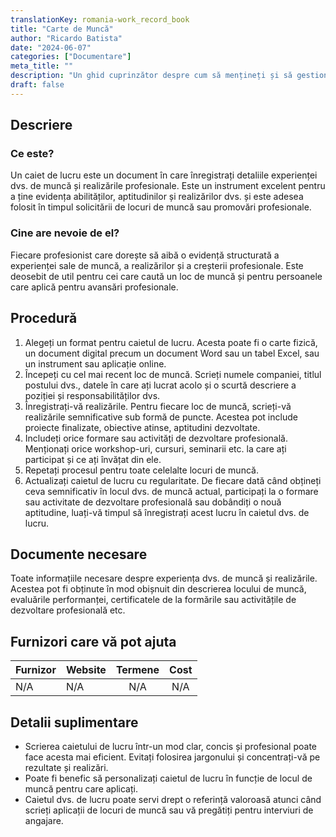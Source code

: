 ```yaml
---
translationKey: romania-work_record_book
title: "Carte de Muncă"
author: "Ricardo Batista"
date: "2024-06-07"
categories: ["Documentare"]
meta_title: ""
description: "Un ghid cuprinzător despre cum să mențineți și să gestionați o Carte de Muncă."
draft: false
---
```


## Descriere
### Ce este?
Un caiet de lucru este un document în care înregistrați detaliile experienței dvs. de muncă și realizările profesionale. Este un instrument excelent pentru a ține evidența abilităților, aptitudinilor și realizărilor dvs. și este adesea folosit în timpul solicitării de locuri de muncă sau promovări profesionale.

### Cine are nevoie de el?
Fiecare profesionist care dorește să aibă o evidență structurată a experienței sale de muncă, a realizărilor și a creșterii profesionale. Este deosebit de util pentru cei care caută un loc de muncă și pentru persoanele care aplică pentru avansări profesionale.

## Procedură
1. Alegeți un format pentru caietul de lucru. Acesta poate fi o carte fizică, un document digital precum un document Word sau un tabel Excel, sau un instrument sau aplicație online.
2. Începeți cu cel mai recent loc de muncă. Scrieți numele companiei, titlul postului dvs., datele în care ați lucrat acolo și o scurtă descriere a poziției și responsabilităților dvs.
3. Înregistrați-vă realizările. Pentru fiecare loc de muncă, scrieți-vă realizările semnificative sub formă de puncte. Acestea pot include proiecte finalizate, obiective atinse, aptitudini dezvoltate.
4. Includeți orice formare sau activități de dezvoltare profesională. Menționați orice workshop-uri, cursuri, seminarii etc. la care ați participat și ce ați învățat din ele.
5. Repetați procesul pentru toate celelalte locuri de muncă.
6. Actualizați caietul de lucru cu regularitate. De fiecare dată când obțineți ceva semnificativ în locul dvs. de muncă actual, participați la o formare sau activitate de dezvoltare profesională sau dobândiți o nouă aptitudine, luați-vă timpul să înregistrați acest lucru în caietul dvs. de lucru.

## Documente necesare
Toate informațiile necesare despre experiența dvs. de muncă și realizările. Acestea pot fi obținute în mod obișnuit din descrierea locului de muncă, evaluările performanței, certificatele de la formările sau activitățile de dezvoltare profesională etc.

## Furnizori care vă pot ajuta

| Furnizor        |     Website     |     Termene    |       Cost      |
| --------------- | --------------- |  :-------------: | :-------------: |
| N/A             |  N/A            |      N/A         |        N/A      |

## Detalii suplimentare
- Scrierea caietului de lucru într-un mod clar, concis și profesional poate face acesta mai eficient. Evitați folosirea jargonului și concentrați-vă pe rezultate și realizări.
- Poate fi benefic să personalizați caietul de lucru în funcție de locul de muncă pentru care aplicați.
- Caietul dvs. de lucru poate servi drept o referință valoroasă atunci când scrieți aplicații de locuri de muncă sau vă pregătiți pentru interviuri de angajare.